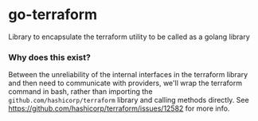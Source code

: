 # go-terraform
Library to encapsulate the terraform utility to be called as a
golang library

### Why does this exist?
Between the unreliability of the internal interfaces in the terraform library and then
need to communicate with providers, we'll wrap the terraform command in bash, rather
than importing the `github.com/hashicorp/terraform` library and calling methods
directly. See https://github.com/hashicorp/terraform/issues/12582 for more info.
